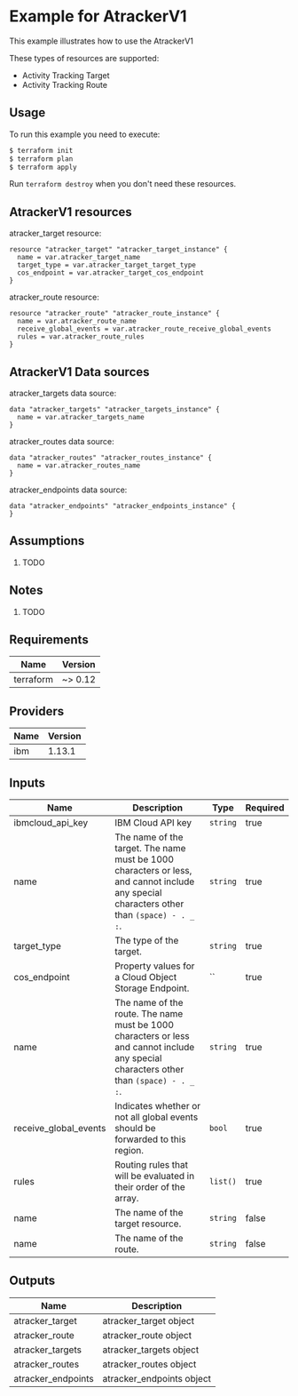 # Example for AtrackerV1

This example illustrates how to use the AtrackerV1

These types of resources are supported:

* Activity Tracking Target
* Activity Tracking Route

## Usage

To run this example you need to execute:

```bash
$ terraform init
$ terraform plan
$ terraform apply
```

Run `terraform destroy` when you don't need these resources.


## AtrackerV1 resources

atracker_target resource:

```hcl
resource "atracker_target" "atracker_target_instance" {
  name = var.atracker_target_name
  target_type = var.atracker_target_target_type
  cos_endpoint = var.atracker_target_cos_endpoint
}
```
atracker_route resource:

```hcl
resource "atracker_route" "atracker_route_instance" {
  name = var.atracker_route_name
  receive_global_events = var.atracker_route_receive_global_events
  rules = var.atracker_route_rules
}
```

## AtrackerV1 Data sources

atracker_targets data source:

```hcl
data "atracker_targets" "atracker_targets_instance" {
  name = var.atracker_targets_name
}
```
atracker_routes data source:

```hcl
data "atracker_routes" "atracker_routes_instance" {
  name = var.atracker_routes_name
}
```
atracker_endpoints data source:

```hcl
data "atracker_endpoints" "atracker_endpoints_instance" {
}
```

## Assumptions

1. TODO

## Notes

1. TODO

## Requirements

| Name | Version |
|------|---------|
| terraform | ~> 0.12 |

## Providers

| Name | Version |
|------|---------|
| ibm | 1.13.1 |

## Inputs

| Name | Description | Type | Required |
|------|-------------|------|---------|
| ibmcloud\_api\_key | IBM Cloud API key | `string` | true |
| name | The name of the target. The name must be 1000 characters or less, and cannot include any special characters other than `(space) - . _ :`. | `string` | true |
| target_type | The type of the target. | `string` | true |
| cos_endpoint | Property values for a Cloud Object Storage Endpoint. | `` | true |
| name | The name of the route. The name must be 1000 characters or less and cannot include any special characters other than `(space) - . _ :`. | `string` | true |
| receive_global_events | Indicates whether or not all global events should be forwarded to this region. | `bool` | true |
| rules | Routing rules that will be evaluated in their order of the array. | `list()` | true |
| name | The name of the target resource. | `string` | false |
| name | The name of the route. | `string` | false |

## Outputs

| Name | Description |
|------|-------------|
| atracker_target | atracker_target object |
| atracker_route | atracker_route object |
| atracker_targets | atracker_targets object |
| atracker_routes | atracker_routes object |
| atracker_endpoints | atracker_endpoints object |
